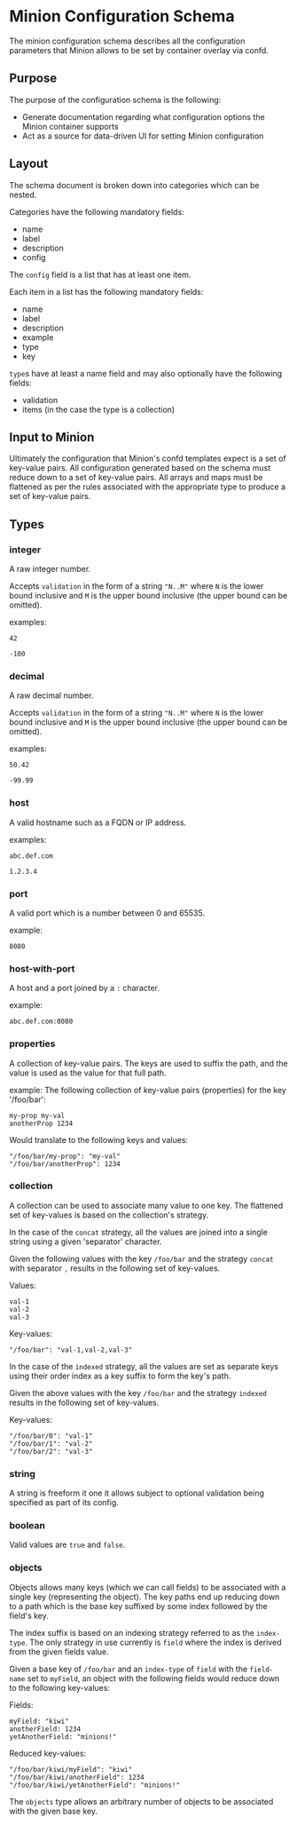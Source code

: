 # Minion Configuration Schema
The minion configuration schema describes all the configuration parameters that Minion allows to be set by container overlay via confd.
## Purpose
The purpose of the configuration schema is the following:
* Generate documentation regarding what configuration options the Minion container supports
* Act as a source for data-driven UI for setting Minion configuration
## Layout
The schema document is broken down into categories which can be nested.

Categories have the following mandatory fields:
* name
* label
* description
* config

The `config` field is a list that has at least one item.

Each item in a list has the following mandatory fields:
* name
* label
* description
* example
* type
* key

`type`s have at least a name field and may also optionally have the following fields:
* validation
* items (in the case the type is a collection)
## Input to Minion
Ultimately the configuration that Minion's confd templates expect is a set of key-value pairs. All configuration generated based on the schema must reduce down to a set of key-value pairs. All arrays and maps must be flattened as per the rules associated with the appropriate type to produce a set of key-value pairs.
## Types
### integer
A raw integer number.

Accepts `validation` in the form of a string `"N..M"` where `N` is the lower bound inclusive and `M` is the upper bound inclusive (the upper bound can be omitted).

examples:
```
42
```
```
-100
```
### decimal
A raw decimal number.

Accepts `validation` in the form of a string `"N..M"` where `N` is the lower bound inclusive and `M` is the upper bound inclusive (the upper bound can be omitted).

examples:
```
50.42
```
```
-99.99
```
### host
A valid hostname such as a FQDN or IP address.

examples:
```
abc.def.com
```
```
1.2.3.4
```
### port
A valid port which is a number between 0 and 65535.

example:
```
8080
```
### host-with-port
A host and a port joined by a `:` character.

example:
```
abc.def.com:8080
```
### properties
A collection of key-value pairs. The keys are used to suffix the path, and the value is used as the value for that full path.

example:
The following collection of key-value pairs (properties) for the key '/foo/bar':
```
my-prop my-val
anotherProp 1234
```
Would translate to the following keys and values:
```
"/foo/bar/my-prop": "my-val"
"/foo/bar/anotherProp": 1234
```
### collection
A collection can be used to associate many value to one key. The flattened set of key-values is based on the collection's strategy.

In the case of the `concat` strategy, all the values are joined into a single string using a given 'separator' character.

Given the following values with the key `/foo/bar` and the strategy `concat` with separator `,` results in the following set of key-values.

Values:
```
val-1
val-2
val-3
```

Key-values:
```
"/foo/bar": "val-1,val-2,val-3"
```

In the case of the `indexed` strategy, all the values are set as separate keys using their order index as a key suffix to form the key's path.

Given the above values with the key `/foo/bar` and the strategy `indexed` results in the following set of key-values.

Key-values:
```
"/foo/bar/0": "val-1"
"/foo/bar/1": "val-2"
"/foo/bar/2": "val-3"
```
### string
A string is freeform it one it allows subject to optional validation being specified as part of its config.
### boolean
Valid values are `true` and `false`.
### objects
Objects allows many keys (which we can call fields) to be associated with a single key (representing the object). The key paths end up reducing down to a path which is the base key suffixed by some index followed by the field's key.

The index suffix is based on an indexing strategy referred to as the `index-type`. The only strategy in use currently is `field` where the index is derived from the given fields value.

Given a base key of `/foo/bar` and an `index-type` of `field` with the `field-name` set to `myField`, an object with the following fields would reduce down to the following key-values:

Fields:
```
myField: "kiwi"
anotherField: 1234
yetAnotherField: "minions!"
```

Reduced key-values:
```
"/foo/bar/kiwi/myField": "kiwi"
"/foo/bar/kiwi/anotherField": 1234
"/foo/bar/kiwi/yetAnotherField": "minions!"
```

The `objects` type allows an arbitrary number of objects to be associated with the given base key.
